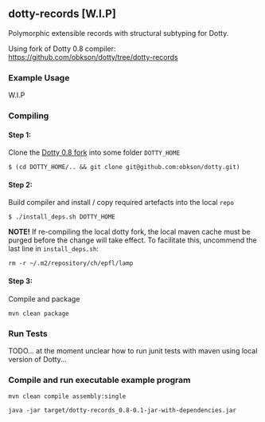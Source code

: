 ## dotty-records [W.I.P]

Polymorphic extensible records with structural subtyping for Dotty.

Using fork of Dotty 0.8 compiler: <https://github.com/obkson/dotty/tree/dotty-records>

### Example Usage

W.I.P

<!--
Assuming the library is [compiled](compiling) using the Dotty fork, fire up a dotty REPL with `dotty-records` on the class path:

```
dotr -classpath target/dotty-records-0.1-jar-with-dependencies.jar -repl
```

Import compiler-support library and dotty-records `Record` class implementation:

```
scala> import dotty.records._; import records.Record
```

Creating a record with two typed fields:

```
scala> val r = Record("name"->>"Morty", "age"->>14)
val r: records.Record{name: String; age: Int} = Record(name=Olle, age=14)
```

Type-safe field access using dot notation:

```
scala> r.name
val res0: String = "Morty"

scala> r.age
val res1: Int = 14

scala> r.foo
1 |r.foo
  |^^^^^
  |value `foo` is not a member of records.Record{name: String; age: Int}
```

Records can be extended with additional fields:

```
scala> val s = r + ("ssn"->>"AAA-GG-SSSS")
val s: records.Record{name: String; age: Int; ssn: String}
  = Record(name=Olle, age=14, ssn=AAA-GG-SSSS)
```

Extension is immutable:

```
scala> r
val r: records.Record{name: String; age: Int} = Record(name=Olle, age=14)
```

It also works in polymorphic contexts, given proof of extensibility in the form of a context bound:

```
def addSSN[R <: Record : Ext["ssn", String]](r: R, ssn: String) = r + ("ssn"->>ssn)

scala> addSSN(r)
val res2: records.Record{name: String; age: Int; ssn: String}
  = Record(name=Olle, age=14, ssn=AAA-GG-SSSS)
```

-->

### Compiling

#### Step 1:

Clone the [Dotty 0.8 fork](https://github.com/obkson/dotty/tree/dotty-records) into some folder `DOTTY_HOME`

```
$ (cd DOTTY_HOME/.. && git clone git@github.com:obkson/dotty.git)
```

#### Step 2:

Build compiler and install / copy required artefacts into the local `repo`

```
$ ./install_deps.sh DOTTY_HOME
```

**NOTE!** If re-compiling the local dotty fork, the local maven cache must be purged before the change will take effect.
To facilitate this, uncommend the last line in `install_deps.sh`:

```
rm -r ~/.m2/repository/ch/epfl/lamp
```

#### Step 3:

Compile and package

```
mvn clean package
```

### Run Tests

TODO... at the moment unclear how to run junit tests with maven using local version of Dotty...

### Compile and run executable example program

```
mvn clean compile assembly:single
```

```
java -jar target/dotty-records_0.8-0.1-jar-with-dependencies.jar
```
